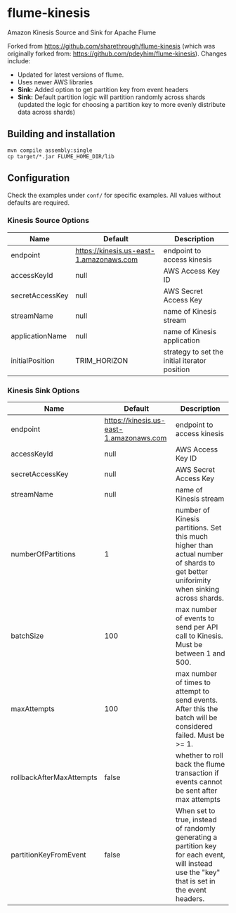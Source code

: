 # flume-kinesis

Amazon Kinesis Source and Sink for Apache Flume


Forked from https://github.com/sharethrough/flume-kinesis (which was originally forked from: https://github.com/pdeyhim/flume-kinesis). Changes include:
* Updated for latest versions of flume.
* Uses newer AWS libraries
* __Sink:__ Added option to get partition key from event headers
* __Sink:__ Default partition logic will partition randomly across shards (updated the logic for choosing a partition key to more evenly distribute data across shards)

## Building and installation

```
mvn compile assembly:single
cp target/*.jar FLUME_HOME_DIR/lib
```

## Configuration

Check the examples under `conf/` for specific examples.  All values without defaults are required.

### Kinesis Source Options

|Name|Default|Description|
-------|-----------|-------------|
|endpoint|https://kinesis.us-east-1.amazonaws.com|endpoint to access kinesis|
|accessKeyId|null|AWS Access Key ID|
|secretAccessKey|null|AWS Secret Access Key|
|streamName|null|name of Kinesis stream|
|applicationName|null|name of Kinesis application|
|initialPosition|TRIM_HORIZON|strategy to set the initial iterator position|

### Kinesis Sink Options

|Name|Default|Description|
-------|-----------|-------------|
|endpoint|https://kinesis.us-east-1.amazonaws.com|endpoint to access kinesis|
|accessKeyId|null|AWS Access Key ID|
|secretAccessKey|null|AWS Secret Access Key|
|streamName|null|name of Kinesis stream|
|numberOfPartitions|1|number of Kinesis partitions.  Set this much higher than actual number of shards to get better uniforimity when sinking across shards.|
|batchSize|100|max number of events to send per API call to Kinesis.  Must be between 1 and 500.|
|maxAttempts|100|max number of times to attempt to send events.  After this the batch will be considered failed.  Must be >= 1.|
|rollbackAfterMaxAttempts|false|whether to roll back the flume transaction if events cannot be sent after max attempts|
|partitionKeyFromEvent|false|When set to true, instead of randomly generating a partition key for each event, will instead use the "key" that is set in the event headers.|
